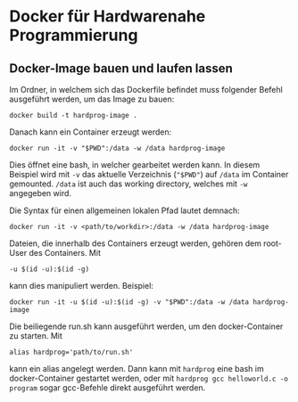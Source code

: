# Docker für Hardwarenahe Programmierung

## Docker-Image bauen und laufen lassen

Im Ordner, in welchem sich das Dockerfile befindet muss folgender Befehl ausgeführt werden, um das Image zu bauen:

    docker build -t hardprog-image .

Danach kann ein Container erzeugt werden:

    docker run -it -v "$PWD":/data -w /data hardprog-image

Dies öffnet eine bash, in welcher gearbeitet werden kann.
In diesem Beispiel wird mit `-v` das aktuelle Verzeichnis (`"$PWD"`) auf `/data` im Container gemounted.
`/data` ist auch das working directory, welches mit `-w` angegeben wird.

Die Syntax für einen allgemeinen lokalen Pfad lautet demnach:

    docker run -it -v <path/to/workdir>:/data -w /data hardprog-image

Dateien, die innerhalb des Containers erzeugt werden, gehören dem root-User des Containers. Mit

    -u $(id -u):$(id -g)

kann dies manipuliert werden. Beispiel:

    docker run -it -u $(id -u):$(id -g) -v "$PWD":/data -w /data hardprog-image

Die beiliegende run.sh kann ausgeführt werden, um den docker-Container zu starten.
Mit

    alias hardprog='path/to/run.sh'

kann ein alias angelegt werden.
Dann kann mit `hardprog` eine bash im docker-Container gestartet werden, oder mit `hardprog gcc helloworld.c -o program` sogar gcc-Befehle direkt ausgeführt werden.
